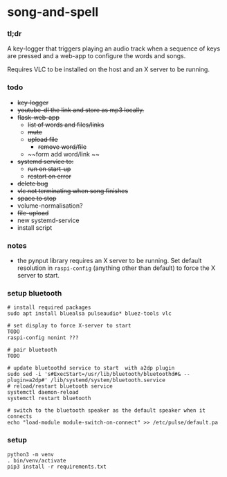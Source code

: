 # song-and-spell

### tl;dr

A key-logger that triggers playing an audio track when a sequence of keys are pressed and  a web-app to configure the words and songs.

Requires VLC to be installed on the host and an X server to be running.

### todo 

* ~~key-logger~~
* ~~youtube-dl the link and store as mp3 locally.~~
* ~~flask-web-app~~
    * ~~list of words and files/links~~
    * ~~mute~~
    * ~~upload file~~
      * ~~remove word/file~~
    * ~~form add word/link ~~
* ~~systemd service to:~~
    * ~~run on start-up~~
    * ~~restart on error~~
* ~~delete bug~~
* ~~vlc not terminating when song finishes~~
* ~~space to stop~~
* volume-normalisation?
* ~~file-upload~~
* new systemd-service
* install script

### notes
* the pynput library requires an X server to be running. Set default resolution in `raspi-config` (anything other than default) to force the X server to start. 

### setup  bluetooth
```
# install required packages
sudo apt install bluealsa pulseaudio* bluez-tools vlc

# set display to force X-server to start
TODO
raspi-config nonint ???

# pair bluetooth
TODO

# update bluetoothd service to start  with a2dp plugin
sudo sed -i 's#ExecStart=/usr/lib/bluetooth/bluetoothd#& --plugin=a2dp#' /lib/systemd/system/bluetooth.service
# reload/restart bluetooth service
systemctl daemon-reload
systemctl restart bluetooth

# switch to the bluetooth speaker as the default speaker when it connects
echo "load-module module-switch-on-connect" >> /etc/pulse/default.pa

```
### setup
```
python3 -m venv
. bin/venv/activate
pip3 install -r requirements.txt
```
